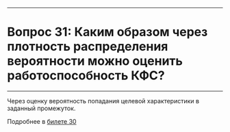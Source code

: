 ___
# Вопрос 31: Каким образом через плотность распределения вероятности можно оценить работоспособность КФС?
___

Через оценку вероятность попадания целевой характеристики в заданный промежуток.

Подробнее в [билете 30](30.md)






